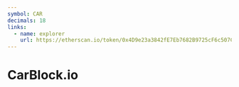 ```yaml
---
symbol: CAR
decimals: 18
links:
  - name: explorer
    url: https://etherscan.io/token/0x4D9e23a3842fE7Eb7682B9725cF6c507C424A41B
---
```


# CarBlock.io
